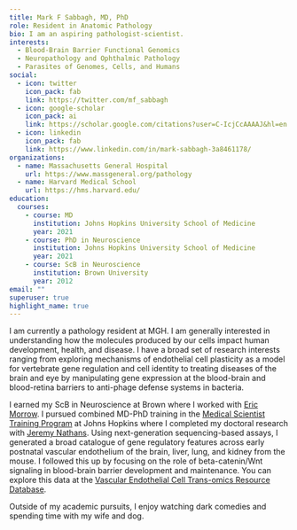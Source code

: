 ```yaml
---
title: Mark F Sabbagh, MD, PhD
role: Resident in Anatomic Pathology
bio: I am an aspiring pathologist-scientist.
interests:
  - Blood-Brain Barrier Functional Genomics
  - Neuropathology and Ophthalmic Pathology
  - Parasites of Genomes, Cells, and Humans
social:
  - icon: twitter
    icon_pack: fab
    link: https://twitter.com/mf_sabbagh
  - icon: google-scholar
    icon_pack: ai
    link: https://scholar.google.com/citations?user=C-IcjCcAAAAJ&hl=en
  - icon: linkedin
    icon_pack: fab
    link: https://www.linkedin.com/in/mark-sabbagh-3a8461178/
organizations:
  - name: Massachusetts General Hospital
    url: https://www.massgeneral.org/pathology
  - name: Harvard Medical School
    url: https://hms.harvard.edu/
education:
  courses:
    - course: MD
      institution: Johns Hopkins University School of Medicine
      year: 2021
    - course: PhD in Neuroscience
      institution: Johns Hopkins University School of Medicine
      year: 2021
    - course: ScB in Neuroscience
      institution: Brown University
      year: 2012
email: ""
superuser: true
highlight_name: true
---
```

I am currently a pathology resident at MGH. I am generally interested in understanding how the molecules produced by our cells impact human development, health, and disease. I have a broad set of research interests ranging from exploring mechanisms of endothelial cell plasticity as a model for vertebrate gene regulation and cell identity to treating diseases of the brain and eye by manipulating gene expression at the blood-brain and blood-retina barriers to anti-phage defense systems in bacteria.

I earned my ScB in Neuroscience at Brown where I worked with [Eric Morrow](https://vivo.brown.edu/display/emmorrow#). I pursued combined MD-PhD training in the [Medical Scientist Training Program](https://mdphd.johnshopkins.edu/) at Johns Hopkins where I completed my doctoral research with [Jeremy Nathans](http://nathanslab.mbg.jhmi.edu/). Using next-generation sequencing-based assays, I generated a broad catalogue of gene regulatory features across early postnatal vascular endothelium of the brain, liver, lung, and kidney from the mouse. I followed this up by focusing on the role of beta-catenin/Wnt signaling in blood-brain barrier development and maintenance. You can explore this data at the [Vascular Endothelial Cell Trans-omics Resource Database](https://markfsabbagh.shinyapps.io/vectrdb/).

Outside of my academic pursuits, I enjoy watching dark comedies and spending time with my wife and dog.